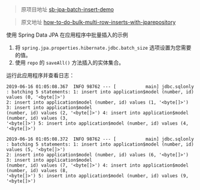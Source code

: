 > 原项目地址 [sb-jpa-batch-insert-demo](https://github.com/Cepr0/sb-jpa-batch-insert-demo)

> 原文地址 [how-to-do-bulk-multi-row-inserts-with-jparepository](https://stackoverflow.com/questions/50772230/how-to-do-bulk-multi-row-inserts-with-jparepository)

使用 Spring Data JPA 在应用程序中批量插入的示例

1. 将 `spring.jpa.properties.hibernate.jdbc.batch_size` 选项设置为您需要的值。
2. 使用 `repo` 的 `saveAll()` 方法插入的实体集合。

运行此应用程序并查看日志：

```
2019-06-16 01:05:08.367  INFO 98762 --- [           main] jdbc.sqlonly                             : batching 5 statements: 1: insert into application$model (number, id) values (0, '<byte[]>') 
2: insert into application$model (number, id) values (1, '<byte[]>') 3: insert into application$model 
(number, id) values (2, '<byte[]>') 4: insert into application$model (number, id) values (3, 
'<byte[]>') 5: insert into application$model (number, id) values (4, '<byte[]>') 

2019-06-16 01:05:08.372  INFO 98762 --- [           main] jdbc.sqlonly                             : batching 5 statements: 1: insert into application$model (number, id) values (5, '<byte[]>') 
2: insert into application$model (number, id) values (6, '<byte[]>') 3: insert into application$model 
(number, id) values (7, '<byte[]>') 4: insert into application$model (number, id) values (8, 
'<byte[]>') 5: insert into application$model (number, id) values (9, '<byte[]>') 
```




